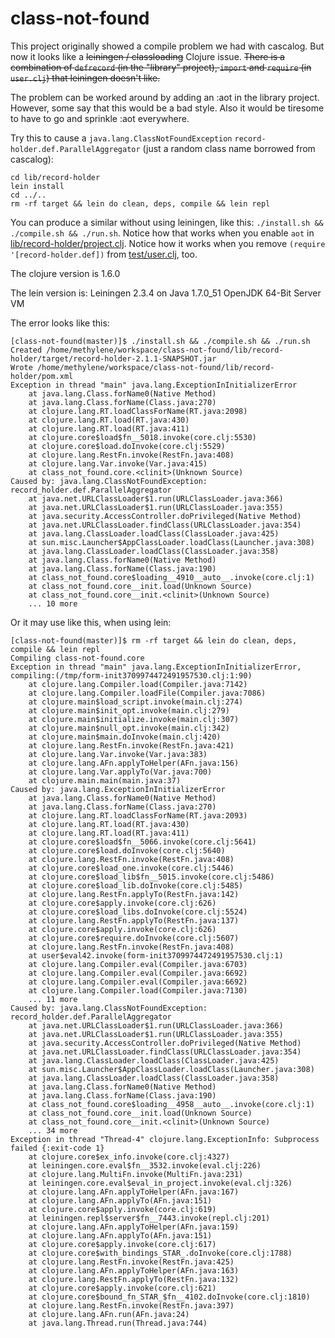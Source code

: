 class-not-found
===============

This project originally showed a compile problem we had with cascalog. But now it looks like a ~~leiningen / classloading~~ Clojure issue. ~~There is a combination of `defrecord` (in the "library" project), `import` and `require` (in `user.clj`) that leiningen doesn't like.~~

The problem can be worked around by adding an :aot in the library project. However, some say that this would be a bad style. Also it would be tiresome to have to go and sprinkle :aot everywhere.

Try this to cause a `java.lang.ClassNotFoundException` `record-holder.def.ParallelAggregator` (just a random class name borrowed from cascalog):


````
cd lib/record-holder
lein install
cd ../..
rm -rf target && lein do clean, deps, compile && lein repl
````

You can produce a similar without using leiningen, like this: `./install.sh && ./compile.sh && ./run.sh`. Notice how that works when you enable `aot` in [lib/record-holder/project.clj](lib/record-holder/project.clj). Notice how it works when you remove `(require '[record-holder.def])` from [test/user.clj](test/user.clj), too.

The clojure version is 1.6.0

The lein version is: Leiningen 2.3.4 on Java 1.7.0_51 OpenJDK 64-Bit Server VM

The error looks like this:

````
[class-not-found(master)]$ ./install.sh && ./compile.sh && ./run.sh
Created /home/methylene/workspace/class-not-found/lib/record-holder/target/record-holder-2.1.1-SNAPSHOT.jar
Wrote /home/methylene/workspace/class-not-found/lib/record-holder/pom.xml
Exception in thread "main" java.lang.ExceptionInInitializerError
	at java.lang.Class.forName0(Native Method)
	at java.lang.Class.forName(Class.java:270)
	at clojure.lang.RT.loadClassForName(RT.java:2098)
	at clojure.lang.RT.load(RT.java:430)
	at clojure.lang.RT.load(RT.java:411)
	at clojure.core$load$fn__5018.invoke(core.clj:5530)
	at clojure.core$load.doInvoke(core.clj:5529)
	at clojure.lang.RestFn.invoke(RestFn.java:408)
	at clojure.lang.Var.invoke(Var.java:415)
	at class_not_found.core.<clinit>(Unknown Source)
Caused by: java.lang.ClassNotFoundException: record_holder.def.ParallelAggregator
	at java.net.URLClassLoader$1.run(URLClassLoader.java:366)
	at java.net.URLClassLoader$1.run(URLClassLoader.java:355)
	at java.security.AccessController.doPrivileged(Native Method)
	at java.net.URLClassLoader.findClass(URLClassLoader.java:354)
	at java.lang.ClassLoader.loadClass(ClassLoader.java:425)
	at sun.misc.Launcher$AppClassLoader.loadClass(Launcher.java:308)
	at java.lang.ClassLoader.loadClass(ClassLoader.java:358)
	at java.lang.Class.forName0(Native Method)
	at java.lang.Class.forName(Class.java:190)
	at class_not_found.core$loading__4910__auto__.invoke(core.clj:1)
	at class_not_found.core__init.load(Unknown Source)
	at class_not_found.core__init.<clinit>(Unknown Source)
	... 10 more
````

Or it may use like this, when using lein:

````
[class-not-found(master)]$ rm -rf target && lein do clean, deps, compile && lein repl
Compiling class-not-found.core
Exception in thread "main" java.lang.ExceptionInInitializerError, compiling:(/tmp/form-init3709974472491957530.clj:1:90)
	at clojure.lang.Compiler.load(Compiler.java:7142)
	at clojure.lang.Compiler.loadFile(Compiler.java:7086)
	at clojure.main$load_script.invoke(main.clj:274)
	at clojure.main$init_opt.invoke(main.clj:279)
	at clojure.main$initialize.invoke(main.clj:307)
	at clojure.main$null_opt.invoke(main.clj:342)
	at clojure.main$main.doInvoke(main.clj:420)
	at clojure.lang.RestFn.invoke(RestFn.java:421)
	at clojure.lang.Var.invoke(Var.java:383)
	at clojure.lang.AFn.applyToHelper(AFn.java:156)
	at clojure.lang.Var.applyTo(Var.java:700)
	at clojure.main.main(main.java:37)
Caused by: java.lang.ExceptionInInitializerError
	at java.lang.Class.forName0(Native Method)
	at java.lang.Class.forName(Class.java:270)
	at clojure.lang.RT.loadClassForName(RT.java:2093)
	at clojure.lang.RT.load(RT.java:430)
	at clojure.lang.RT.load(RT.java:411)
	at clojure.core$load$fn__5066.invoke(core.clj:5641)
	at clojure.core$load.doInvoke(core.clj:5640)
	at clojure.lang.RestFn.invoke(RestFn.java:408)
	at clojure.core$load_one.invoke(core.clj:5446)
	at clojure.core$load_lib$fn__5015.invoke(core.clj:5486)
	at clojure.core$load_lib.doInvoke(core.clj:5485)
	at clojure.lang.RestFn.applyTo(RestFn.java:142)
	at clojure.core$apply.invoke(core.clj:626)
	at clojure.core$load_libs.doInvoke(core.clj:5524)
	at clojure.lang.RestFn.applyTo(RestFn.java:137)
	at clojure.core$apply.invoke(core.clj:626)
	at clojure.core$require.doInvoke(core.clj:5607)
	at clojure.lang.RestFn.invoke(RestFn.java:408)
	at user$eval42.invoke(form-init3709974472491957530.clj:1)
	at clojure.lang.Compiler.eval(Compiler.java:6703)
	at clojure.lang.Compiler.eval(Compiler.java:6692)
	at clojure.lang.Compiler.eval(Compiler.java:6692)
	at clojure.lang.Compiler.load(Compiler.java:7130)
	... 11 more
Caused by: java.lang.ClassNotFoundException: record_holder.def.ParallelAggregator
	at java.net.URLClassLoader$1.run(URLClassLoader.java:366)
	at java.net.URLClassLoader$1.run(URLClassLoader.java:355)
	at java.security.AccessController.doPrivileged(Native Method)
	at java.net.URLClassLoader.findClass(URLClassLoader.java:354)
	at java.lang.ClassLoader.loadClass(ClassLoader.java:425)
	at sun.misc.Launcher$AppClassLoader.loadClass(Launcher.java:308)
	at java.lang.ClassLoader.loadClass(ClassLoader.java:358)
	at java.lang.Class.forName0(Native Method)
	at java.lang.Class.forName(Class.java:190)
	at class_not_found.core$loading__4958__auto__.invoke(core.clj:1)
	at class_not_found.core__init.load(Unknown Source)
	at class_not_found.core__init.<clinit>(Unknown Source)
	... 34 more
Exception in thread "Thread-4" clojure.lang.ExceptionInfo: Subprocess failed {:exit-code 1}
	at clojure.core$ex_info.invoke(core.clj:4327)
	at leiningen.core.eval$fn__3532.invoke(eval.clj:226)
	at clojure.lang.MultiFn.invoke(MultiFn.java:231)
	at leiningen.core.eval$eval_in_project.invoke(eval.clj:326)
	at clojure.lang.AFn.applyToHelper(AFn.java:167)
	at clojure.lang.AFn.applyTo(AFn.java:151)
	at clojure.core$apply.invoke(core.clj:619)
	at leiningen.repl$server$fn__7443.invoke(repl.clj:201)
	at clojure.lang.AFn.applyToHelper(AFn.java:159)
	at clojure.lang.AFn.applyTo(AFn.java:151)
	at clojure.core$apply.invoke(core.clj:617)
	at clojure.core$with_bindings_STAR_.doInvoke(core.clj:1788)
	at clojure.lang.RestFn.invoke(RestFn.java:425)
	at clojure.lang.AFn.applyToHelper(AFn.java:163)
	at clojure.lang.RestFn.applyTo(RestFn.java:132)
	at clojure.core$apply.invoke(core.clj:621)
	at clojure.core$bound_fn_STAR_$fn__4102.doInvoke(core.clj:1810)
	at clojure.lang.RestFn.invoke(RestFn.java:397)
	at clojure.lang.AFn.run(AFn.java:24)
	at java.lang.Thread.run(Thread.java:744)
````
